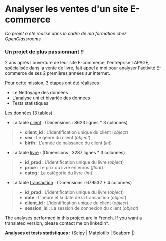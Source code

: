 # Analyser les ventes d'un site E-commerce
*Ce projet a été réalisé dans le cadre de ma formation chez OpenClassrooms.*

### Un projet de plus passionnant !!
2 ans après l'ouverture de leur site E-commerce, l'entreprise LAPAGE, spécialisée dans la vente de livre, fait appel à moi pour analyser l'activité E-commerce de ses 2 premières années sur internet.

Pour cette mission, 3 étapes ont été réalisées :  
* Le Nettoyage des données  
* L'analyse uni et bivariée des données  
* Tests statistiques  

<ins>Les données (3 tables) </ins>  
 * La table <ins>client</ins> : (Dimensions : 8623 lignes * 3 colonnes)  
> - **client_id** : L'identification unique du client (*object*)  
> - **sex** : Le genre du client (*object*)  
> - **birth** : L'année de naissance du client (*int*)  
        
 * La table <ins>livre</ins> : (Dimensions : 3287 lignes * 3 colonnes)  
> - **id_prod** : L'identification unique du livre (*object*)  
> - **price** : Le prix du livre en euros (*float*)
> - **categ** : La catégorie du livre (*int*)  
        
 * La table <ins>transaction</ins> : (Dimensions : 679532 * 4 colonnes)  
> - **id_prod** : L'identification unique du livre (*object*)  
> - **date** : L'heure et la date de la transaction (*object*)  
> - **client_id** : L'identification unique du client (*object*)  
> - **session_id** : La session de connexion du client (*object*)  

The analyses performed in this project are in French. If you want a translated version, please contact me on linkedin*.

**Analyses et tests statistiques :** (Scipy | Matplotlib | Seaborn |)
